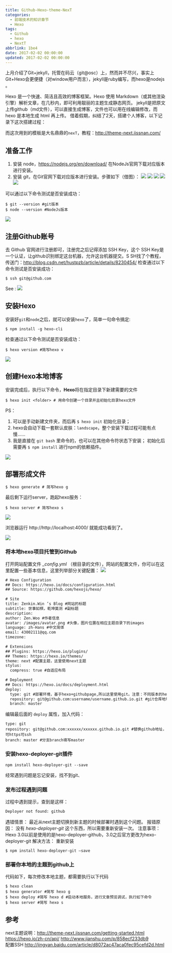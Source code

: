 ```yaml
---
title: Github-Hexo-theme-NexT
categories:
  - 前端技术的知识章节
  - Hexo
tags:
  - Github
  - hexo
  - NextT
abbrlink: 1be4
date: 2017-02-02 00:00:00
updated: 2017-02-02 00:00:00
---
```


上月介绍了Git+jekyll，托管在码云（git@osc）上，然而并不尽兴，事实上Git+Hexo会更便捷（对window用户而言），jekyll是ruby编写，而hexo是nodejs 。  

Hexo 是一个快速、简洁且高效的博客框架。Hexo 使用 Markdown（或其他渲染引擎）解析文章，在几秒内，即可利用靓丽的主题生成静态网页。
jekyll是把原文上传github（md文件），可以直接生成博客，文件也可以用在线编辑修改，而hexo 是本地生成 html 再上传。
借着假期，纠结了2天，搭建个人博客，以下记录下这次搭建过程：

而这次用到的模板是大名鼎鼎的`nexT`，教程：http://theme-next.iissnan.com/ 

 <!-- more --> 

## 准备工作

1. 安装 node，https://nodejs.org/en/download/ 在NodeJs官网下载对应版本进行安装。
2. 安装 git，在Git官网下载对应版本进行安装。步骤如下（借图）：
![](http://wp-00-wp.qiniudn.com/0.183261890062568.png)
![](http://wp-00-wp.qiniudn.com/0.12367357255081979.png)
![](http://wp-00-wp.qiniudn.com/0.03426800610440184.png)
![](http://wp-00-wp.qiniudn.com/0.03366818130083549.png)
![](http://wp-00-wp.qiniudn.com/0.8714599287577482.png)

可以通过以下命令测试是否安装成功：
```
$ git --version #git版本
$ node --version #NodeJs版本
```
![](http://wp-00-wp.qiniudn.com/33fde566-d2b3-4ea5-9c1d-5f7eac68e64e.png)

## 注册Github账号

去 Github 官网进行注册即可，注册完之后记得添加 SSH Key，这个 SSH Key是一个认证，让github识别绑定这台机器，允许这台机器提交。S
SH找了个教程，传送门：http://blog.csdn.net/hustpzb/article/details/8230454/
检查通过以下命令测试是否安装成功：
```
$ ssh git@github.com
```
See :
![](http://wp-00-wp.qiniudn.com/f2e2bab6-160a-4982-ad3e-f08f6cf09f78.png)

## 安装Hexo

安装好`git`和`node`之后，就可以安装`hexo`了，简单一句命令搞定:
```
$ npm install -g hexo-cli
```
检查通过以下命令测试是否安装成功：
```
$ hexo version #简写hexo v
```
![](http://wp-00-wp.qiniudn.com/0a776216-23d4-48d8-b98a-96f938e78096.png)

## 创建Hexo本地博客

安装完成后，执行以下命令，**Hexo**将在指定目录下新建需要的文件
```
$ hexo init <folder> # 用命令创建一个目录并且初始化目录hexo文件
```
PS：
1. 可以是手动新建文件夹，而后再 `$ hexo init` 初始化目录；
2. hexo会自动下载一套默认皮肤：`landscape`，整个安装下载过程可能有点慢……
3. 我是直接在 `git bash` 里命令的，也可以在其他命令符状态下安装；
初始化后需要再 `$ npm install`  进行npm的依赖插件。

![](http://wp-00-wp.qiniudn.com/759463df-5e24-406b-ae9b-476a3484341b.png)


## 部署形成文件

```
$ hexo generate # 简写hexo g
```

最后剩下运行server，跑起hexo服务：

```
$ hexo server # 简写hexo s
```

![](http://wp-00-wp.qiniudn.com/27968e2b-d3fa-440c-8e6d-57c9bfb91ab5.png)

浏览器运行 http://http://localhost:4000/ 就能成功看到了。 

![](http://wp-00-wp.qiniudn.com/8cf4be10-5e83-4872-ba98-c03f0a8c8b80.jpg)

### 将本地hexo项目托管到Github

打开网站配置文件 *_config.yml* （根目录的文件），网站的配置文件，你可以在这里配置一些基本信息，这里列举部分关键配置：
![](http://wp-00-wp.qiniudn.com/5c55c6ac-2638-435e-a0b5-def4955cd1e1.png)

```html 
# Hexo Configuration
## Docs: https://hexo.io/docs/configuration.html
## Source: https://github.com/hexojs/hexo/
 
# Site
title: Zenkin.Win ’s Blog #网站的标题
subtitle: 世事如棋，乾坤莫测 #副标题
description: 
author: Zen.Woo #作者信息
avatar: /images/avatar.png #头像，图片位置在相应主题目录下的images
language: zh-Hans #中文简体
email: 43002111@qq.com
timezone:
 
# Extensions
## Plugins: https://hexo.io/plugins/
## Themes: https://hexo.io/themes/
theme: next #配置主题，这里使用next主题
stylus:
  compress: true #自适应布局
 
# Deployment
## Docs: https://hexo.io/docs/deployment.html
deploy:
  type: git #部署环境，基于hexo+githubpage,所以这里使用git。注意：不同版本的hexo，type有可能不同，3.x以后应使用git,具体参看官方文档
  repository: git@github.com:username/username.github.io.git #git仓库地址，替换成你的username即可，其他保持不变，后面会提到如何创建git仓库
  branch: master
```
编辑最后面的 `deploy` 属性，加入代码：
```
type: git
repository: git@github.com:xxxxxx/xxxxxx.github.io.git #替换github地址，可https可ssh
branch: master #分支branch填写master
```

### 安装hexo-deployer-git插件

```
npm install hexo-deployer-git --save
```
经常遇到问题是忘记安装，找不到git、

### 发布过程遇到问题

过程中遇到提示，查到是这样：
``` html
Deployer not found: github
```
遇错情景： 最近从next主题切换到新主题的时候部署时遇到这个问题。
报错原因： 没有 *hexo-deployer-git* 这个东西，所以需要重新安装一次。
注意事项： Hexo 3.0以前是使用的是hexo-deployer-github，3.0之后官方更改为hexo-deployer-git
解决方法： 重新安装
```
$ npm install hexo-deployer-git –save
```

### 部署你本地的主题到github上

代码如下，每次修改本地主题，都需要执行以下代码
```
$ hexo clean
$ hexo generator #简写 hexo g
$ hexo deploy #简写 hexo d #启动本地服务，进行文章预览调试，执行如下命令
$ hexo server #简写 hexo s
```
## 参考

next主题说明：http://theme-next.iissnan.com/getting-started.html
https://hexo.io/zh-cn/api/
http://www.jianshu.com/p/858ecf233db9  
配置SSH http://jingyan.baidu.com/article/d8072ac47aca0fec95cefd2d.html 

